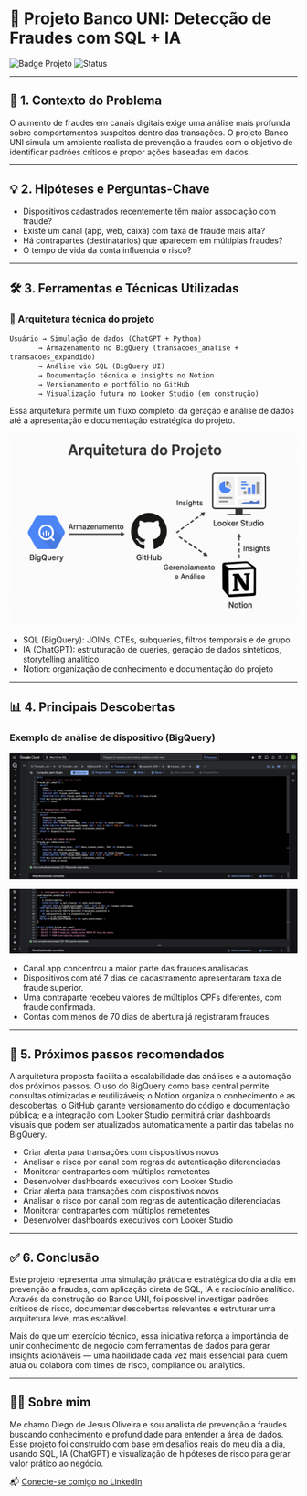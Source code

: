 # 🏦 Projeto Banco UNI: Detecção de Fraudes com SQL + IA

![Badge Projeto](https://img.shields.io/badge/SQL-BigQuery-blue)
![Status](https://img.shields.io/badge/status-em%20desenvolvimento-yellow)

---

## 🔎 1. Contexto do Problema

O aumento de fraudes em canais digitais exige uma análise mais profunda sobre comportamentos suspeitos dentro das transações. O projeto Banco UNI simula um ambiente realista de prevenção a fraudes com o objetivo de identificar padrões críticos e propor ações baseadas em dados.

---

## 💡 2. Hipóteses e Perguntas-Chave

* Dispositivos cadastrados recentemente têm maior associação com fraude?
* Existe um canal (app, web, caixa) com taxa de fraude mais alta?
* Há contrapartes (destinatários) que aparecem em múltiplas fraudes?
* O tempo de vida da conta influencia o risco?

---

## 🛠️ 3. Ferramentas e Técnicas Utilizadas

### 🔧 Arquitetura técnica do projeto

```
Usuário → Simulação de dados (ChatGPT + Python) 
       → Armazenamento no BigQuery (transacoes_analise + transacoes_expandido)
       → Análise via SQL (BigQuery UI)
       → Documentação técnica e insights no Notion
       → Versionamento e portfólio no GitHub
       → Visualização futura no Looker Studio (em construção)
```

Essa arquitetura permite um fluxo completo: da geração e análise de dados até a apresentação e documentação estratégica do projeto.

![Query executada 3](https://raw.githubusercontent.com/diego-jesus/banco-uni-deteccao-fraudes/main/img/arquitetura-projeto.png)

* SQL (BigQuery): JOINs, CTEs, subqueries, filtros temporais e de grupo
* IA (ChatGPT): estruturação de queries, geração de dados sintéticos, storytelling analítico
* Notion: organização de conhecimento e documentação do projeto

---

## 📊 4. Principais Descobertas

### Exemplo de análise de dispositivo (BigQuery)

![Query executada 1](https://raw.githubusercontent.com/diego-jesus/banco-uni-deteccao-fraudes/main/img/query-dispositivo1.png)

![Query executada 2](https://raw.githubusercontent.com/diego-jesus/banco-uni-deteccao-fraudes/main/img/query-dispositivo2.png)

* Canal app concentrou a maior parte das fraudes analisadas.
* Dispositivos com até 7 dias de cadastramento apresentaram taxa de fraude superior.
* Uma contraparte recebeu valores de múltiplos CPFs diferentes, com fraude confirmada.
* Contas com menos de 70 dias de abertura já registraram fraudes.

---

## 🎯 5. Próximos passos recomendados

A arquitetura proposta facilita a escalabilidade das análises e a automação dos próximos passos. O uso do BigQuery como base central permite consultas otimizadas e reutilizáveis; o Notion organiza o conhecimento e as descobertas; o GitHub garante versionamento do código e documentação pública; e a integração com Looker Studio permitirá criar dashboards visuais que podem ser atualizados automaticamente a partir das tabelas no BigQuery.

* Criar alerta para transações com dispositivos novos
* Analisar o risco por canal com regras de autenticação diferenciadas
* Monitorar contrapartes com múltiplos remetentes
* Desenvolver dashboards executivos com Looker Studio
* Criar alerta para transações com dispositivos novos
* Analisar o risco por canal com regras de autenticação diferenciadas
* Monitorar contrapartes com múltiplos remetentes
* Desenvolver dashboards executivos com Looker Studio

---

## ✅ 6. Conclusão

Este projeto representa uma simulação prática e estratégica do dia a dia em prevenção a fraudes, com aplicação direta de SQL, IA e raciocínio analítico. Através da construção do Banco UNI, foi possível investigar padrões críticos de risco, documentar descobertas relevantes e estruturar uma arquitetura leve, mas escalável. 

Mais do que um exercício técnico, essa iniciativa reforça a importância de unir conhecimento de negócio com ferramentas de dados para gerar insights acionáveis — uma habilidade cada vez mais essencial para quem atua ou colabora com times de risco, compliance ou analytics.

---

## 👨‍💻 Sobre mim

Me chamo Diego de Jesus Oliveira e sou analista de prevenção a fraudes buscando conhecimento e profundidade para entender a área de dados. Esse projeto foi construído com base em desafios reais do meu dia a dia, usando SQL, IA (ChatGPT) e visualização de hipóteses de risco para gerar valor prático ao negócio.

📬 [Conecte-se comigo no LinkedIn](https://www.linkedin.com/in/diego-jesus-317302178/)
